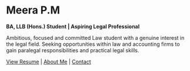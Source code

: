 # Meera P.M
**BA, LLB (Hons.) Student | Aspiring Legal Professional**

Ambitious, focused and committed Law student with a genuine interest in the legal field. Seeking opportunities within law and accounting firms to gain paralegal responsibilities and practical legal skills.

[View Resume](resume.md) | [About Me](about.md) | [Contact](contact.md)
